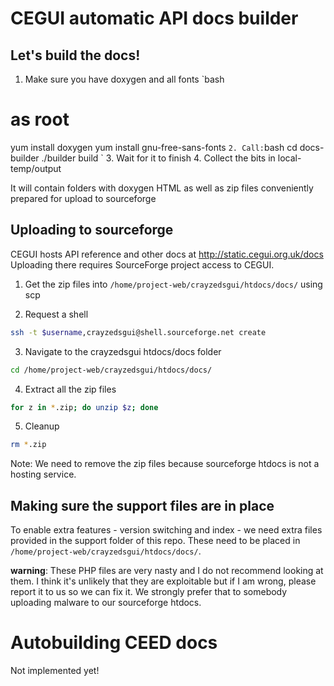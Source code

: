 # CEGUI automatic API docs builder

## Let's build the docs!

1. Make sure you have doxygen and all fonts
`bash
# as root
yum install doxygen
yum install gnu-free-sans-fonts
`
2. Call:
`bash
cd docs-builder
./builder build
`
3. Wait for it to finish
4. Collect the bits in local-temp/output

   It will contain folders with doxygen HTML as well as zip files conveniently prepared for upload to sourceforge

## Uploading to sourceforge

CEGUI hosts API reference and other docs at http://static.cegui.org.uk/docs Uploading there requires SourceForge project access to CEGUI.

1. Get the zip files into `/home/project-web/crayzedsgui/htdocs/docs/` using scp

2. Request a shell
```bash
ssh -t $username,crayzedsgui@shell.sourceforge.net create
```
3. Navigate to the crayzedsgui htdocs/docs folder
```bash
cd /home/project-web/crayzedsgui/htdocs/docs/
```
4. Extract all the zip files
```bash
for z in *.zip; do unzip $z; done
```
5. Cleanup
```bash
rm *.zip
```
   Note: We need to remove the zip files because sourceforge htdocs is not a hosting service.

## Making sure the support files are in place
To enable extra features - version switching and index - we need extra files provided in the support folder of this repo. These need to be placed in `/home/project-web/crayzedsgui/htdocs/docs/`.

**warning**: These PHP files are very nasty and I do not recommend looking at them. I think it's unlikely that they are exploitable but if I am wrong, please report it to us so we can fix it. We strongly prefer that to somebody uploading malware to our sourceforge htdocs.

# Autobuilding CEED docs
Not implemented yet!